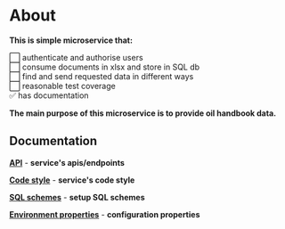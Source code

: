 # About    
__This is simple microservice that:__
    
:white_large_square: authenticate and authorise users   
:white_large_square: consume documents in xlsx and store in SQL db  
:white_large_square: find and send requested data in different ways  
:white_large_square: reasonable test coverage   
:white_check_mark: has documentation

__The main purpose of this microservice is to provide oil handbook data.__

## Documentation    
__[API](https://github.com/ArtemGet/oil_service/blob/8c52ee441e391bcfce682a5f486b7cb1249f4c5a/src/main/java/com/artemget/oil_service/docs/api/api_main.md)__ - __service's apis/endpoints__

__[Code style](https://github.com/ArtemGet/oil_service/blob/feature/OS2-setup_auth/src/main/java/com/artemget/oil_service/docs/code_style/development_style.md)__ - __service's code style__

__[SQL schemes](https://github.com/ArtemGet/oil_service/blob/feature/OS2-setup_auth/src/main/java/com/artemget/oil_service/docs/sql/schemes.md)__ - __setup SQL schemes__

__[Environment properties]()__ - __configuration properties__
